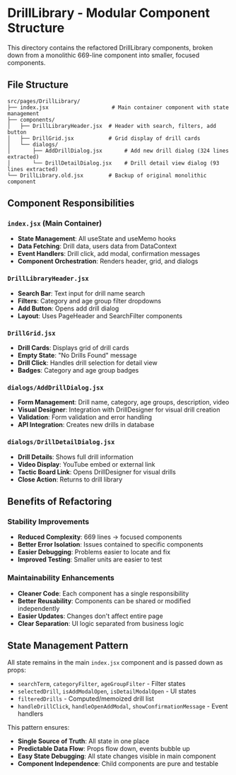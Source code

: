 # DrillLibrary - Modular Component Structure

This directory contains the refactored DrillLibrary components, broken down from a monolithic 669-line component into smaller, focused components.

## File Structure

```
src/pages/DrillLibrary/
├── index.jsx                    # Main container component with state management
├── components/
│   ├── DrillLibraryHeader.jsx  # Header with search, filters, add button
│   ├── DrillGrid.jsx           # Grid display of drill cards
│   └── dialogs/
│       ├── AddDrillDialog.jsx       # Add new drill dialog (324 lines extracted)
│       └── DrillDetailDialog.jsx    # Drill detail view dialog (93 lines extracted)
└── DrillLibrary.old.jsx        # Backup of original monolithic component
```

## Component Responsibilities

### `index.jsx` (Main Container)
- **State Management**: All useState and useMemo hooks
- **Data Fetching**: Drill data, users data from DataContext
- **Event Handlers**: Drill click, add modal, confirmation messages
- **Component Orchestration**: Renders header, grid, and dialogs

### `DrillLibraryHeader.jsx`
- **Search Bar**: Text input for drill name search
- **Filters**: Category and age group filter dropdowns
- **Add Button**: Opens add drill dialog
- **Layout**: Uses PageHeader and SearchFilter components

### `DrillGrid.jsx`
- **Drill Cards**: Displays grid of drill cards
- **Empty State**: "No Drills Found" message
- **Drill Click**: Handles drill selection for detail view
- **Badges**: Category and age group badges

### `dialogs/AddDrillDialog.jsx`
- **Form Management**: Drill name, category, age groups, description, video
- **Visual Designer**: Integration with DrillDesigner for visual drill creation
- **Validation**: Form validation and error handling
- **API Integration**: Creates new drills in database

### `dialogs/DrillDetailDialog.jsx`
- **Drill Details**: Shows full drill information
- **Video Display**: YouTube embed or external link
- **Tactic Board Link**: Opens DrillDesigner for visual drills
- **Close Action**: Returns to drill library

## Benefits of Refactoring

### **Stability Improvements**
- **Reduced Complexity**: 669 lines → focused components
- **Better Error Isolation**: Issues contained to specific components
- **Easier Debugging**: Problems easier to locate and fix
- **Improved Testing**: Smaller units are easier to test

### **Maintainability Enhancements**
- **Cleaner Code**: Each component has a single responsibility
- **Better Reusability**: Components can be shared or modified independently
- **Easier Updates**: Changes don't affect entire page
- **Clear Separation**: UI logic separated from business logic

## State Management Pattern

All state remains in the main `index.jsx` component and is passed down as props:
- `searchTerm`, `categoryFilter`, `ageGroupFilter` - Filter states
- `selectedDrill`, `isAddModalOpen`, `isDetailModalOpen` - UI states
- `filteredDrills` - Computed/memoized drill list
- `handleDrillClick`, `handleOpenAddModal`, `showConfirmationMessage` - Event handlers

This pattern ensures:
- **Single Source of Truth**: All state in one place
- **Predictable Data Flow**: Props flow down, events bubble up
- **Easy State Debugging**: All state changes visible in main component
- **Component Independence**: Child components are pure and testable
